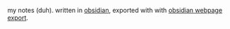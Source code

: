 my notes (duh). written in [obsidian](https://obsidian.md/), exported with with [obsidian webpage export](https://quartz.jzhao.xyz/#-get-started).